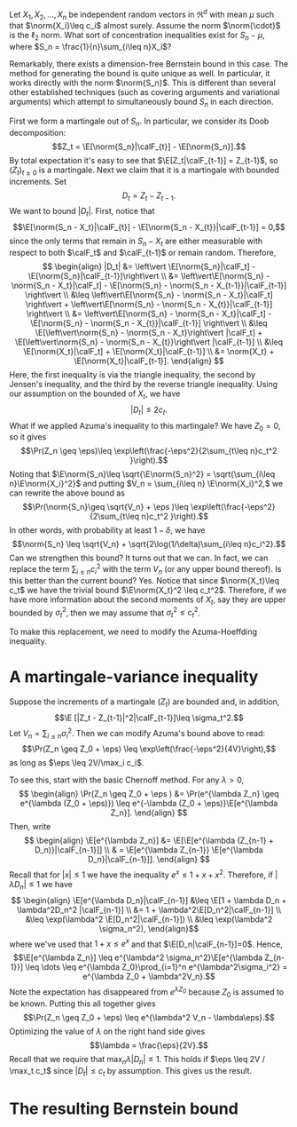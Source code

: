 

Let $X_1, X_2, \dots, X_n$ be independent random vectors in $\Re^d$ with mean $\mu$ such that $\norm{X_i}\leq c_i$ almost surely. Assume the norm $\norm{\cdot}$ is the $\ell_2$ norm. What sort of concentration inequalities exist for $S_n - \mu$, where $S_n = \frac{1}{n}\sum_{i\leq n}X_i$?

Remarkably, there exists a dimension-free Bernstein bound in this case. The method for generating the bound is quite unique as well. In particular, it works directly with the norm $\norm{S_n}$. This is different than several other established techniques (such as covering arguments and variational arguments) which attempt to simultaneously bound $S_n$ in each direction. 

First we form a martingale out of $S_n$. In particular, we consider its Doob decomposition: 
$$Z_t = \E[\norm{S_n}|\calF_{t}] - \E[\norm{S_n}].$$
By total expectation it's easy to see that  $\E[Z_t|\calF_{t-1}] = Z_{t-1}$, so $(Z_t)_{t\geq 0}$ is a martingale. Next we claim that it is a martingale with bounded increments. Set 
$$D_t = Z_t - Z_{t-1}.$$
We want to bound $|D_t|$. First, notice that 
$$\E[\norm{S_n - X_t}|\calF_{t}] - \E[\norm{S_n - X_{t}}|\calF_{t-1}] = 0,$$
since the only terms that remain in $S_n - X_t$ are either measurable with respect to both $\calF_t$ and $\calF_{t-1}$ or remain random. Therefore, 
$$
\begin{align}
|D_t| &= \left\vert \E[\norm{S_n}|\calF_t] - \E[\norm{S_n}|\calF_{t-1}]\right\vert \\
&=  \left\vert\E[\norm{S_n} - \norm{S_n - X_t}|\calF_t] - \E[\norm{S_n} - \norm{S_n - X_{t-1}}|\calF_{t-1}] \right\vert \\ 
&\leq \left\vert\E[\norm{S_n} - \norm{S_n - X_t}|\calF_t] \right\vert +  \left\vert\E[\norm{S_n} - \norm{S_n - X_{t}}|\calF_{t-1}] \right\vert \\ 
&= \left\vert\E[\norm{S_n} - \norm{S_n - X_t}|\calF_t] - \E[\norm{S_n} - \norm{S_n - X_{t}}|\calF_{t-1}] \right\vert \\ 
&\leq \E[\left\vert\norm{S_n} - \norm{S_n - X_t}\right\vert |\calF_t]  +  \E[\left\vert\norm{S_n} - \norm{S_n - X_{t}}\right\vert |\calF_{t-1}] \\ 
&\leq \E[\norm{X_t}|\calF_t] + \E[\norm{X_t}|\calF_{t-1}] \\ 
&= \norm{X_t} + \E[\norm{X_t}|\calF_{t-1}].
\end{align}
$$
Here, the first inequality is via the triangle inequality, the second by Jensen's inequality, and the third by the reverse triangle inequality. Using our assumption on the bounded of $X_t$, we have 
$$|D_t| \leq 2c_t.$$
What if we applied Azuma's inequality to this martingale? We have $Z_0=0$, so it gives 
$$\Pr(Z_n \geq \eps)\leq \exp\left(\frac{-\eps^2}{2\sum_{t\leq n}c_t^2 }\right).$$
Noting that $\E\norm{S_n}\leq \sqrt{\E\norm{S_n}^2} = \sqrt{\sum_{i\leq n}\E\norm{X_i}^2}$ and putting $V_n = \sum_{i\leq n} \E\norm{X_i}^2,$ we can rewrite the above bound as 
$$\Pr(\norm{S_n}\geq \sqrt{V_n} + \eps )\leq \exp\left(\frac{-\eps^2}{2\sum_{t\leq n}c_t^2 }\right).$$
In other words, with probability at least $1-\delta$, we have 
$$\norm{S_n} \leq \sqrt{V_n} + \sqrt{2\log(1/\delta)\sum_{i\leq n}c_i^2}.$$
Can we strengthen this bound? It turns out that we can. In fact, we can replace the term $\sum_{i\leq n}c_i^2$ with the term $V_n$ (or any upper bound thereof). Is this better than the current bound? Yes.
Notice that since $\norm{X_t}\leq c_t$ we have the trivial bound $\E\norm{X_t}^2 \leq c_t^2$. Therefore, if we have more information about the second moments of $X_t$, say they are upper bounded by $\sigma_t^2$, then we may assume that $\sigma_t^2\leq c_t^2$. 

To make this replacement, we need to modify the Azuma-Hoeffding inequality. 

# A martingale-variance inequality 

Suppose the increments of a martingale $(Z_t)$ are bounded and, in addition, 
$$\E [|Z_t - Z_{t-1}|^2|\calF_{t-1}]\leq \sigma_t^2.$$
Let $V_n = \sum_{i\leq n}\sigma_i^2$. Then we can modify Azuma's bound above to read: 
$$\Pr(Z_n \geq Z_0 + \eps) \leq \exp\left(\frac{-\eps^2}{4V}\right),$$
as long as $\eps \leq 2V/\max_i c_i$.  

To see this, start with the basic Chernoff method. For any $\lambda>0$, 
$$
\begin{align}
\Pr(Z_n \geq Z_0 + \eps ) &= \Pr(e^{\lambda Z_n} \geq e^{\lambda (Z_0 + \eps)}) \leq e^{-\lambda (Z_0 + \eps)}\E[e^{\lambda Z_n}].
\end{align}
$$
Then, write 
$$
\begin{align}
\E[e^{\lambda Z_n}] &= \E[\E[e^{\lambda (Z_{n-1} + D_n)}|\calF_{n-1}]] \\ 
& = \E[e^{\lambda Z_{n-1}} \E[e^{\lambda D_n}|\calF_{n-1}]]. 
\end{align}
$$
Recall that for $|x|\leq 1$ we have the inequality $e^x \leq 1 + x + x^2$. Therefore, if $|\lambda D_n| \leq 1$ we have 
$$
\begin{align}
\E[e^{\lambda D_n}|\calF_{n-1}] &\leq \E[1 + \lambda D_n + \lambda^2D_n^2 |\calF_{n-1}] \\
&= 1 + \lambda^2\E[D_n^2|\calF_{n-1}] \\
&\leq \exp(\lambda^2 \E[D_n^2|\calF_{n-1}]) \\ 
&\leq \exp(\lambda^2 \sigma_n^2),
\end{align}$$
where we've used that $1 + x \leq e^x$ and that $\E[D_n|\calF_{n-1}]=0$. Hence, 
$$\E[e^{\lambda Z_n}] \leq e^{\lambda^2 \sigma_n^2}\E[e^{\lambda Z_{n-1}}] \leq \dots \leq e^{\lambda Z_0}\prod_{i=1}^n e^{\lambda^2\sigma_i^2} = e^{\lambda Z_0 + \lambda^2V_n}.$$
Note the expectation has disappeared from $e^{\lambda Z_0}$ because $Z_0$ is assumed to be known. 
Putting this all together gives 
$$\Pr(Z_n \geq Z_0 + \eps) \leq e^{\lambda^2 V_n - \lambda\eps}.$$
Optimizing the value of $\lambda$ on the right hand side gives 
$$\lambda = \frac{\eps}{2V}.$$
Recall that we require that $\max_n \lambda |D_n|\leq 1$. This holds if $\eps \leq 2V / \max_t c_t$ since $|D_t|\leq c_t$ by assumption. This gives us the result. 

# The resulting Bernstein bound 







